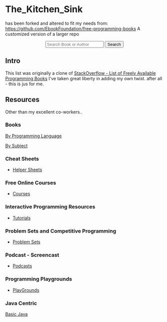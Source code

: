 # The_Kitchen_Sink 
has been forked and altered to fit my needs 
from: https://github.com/EbookFoundation/free-programming-books
A customized version of a larger repo 
<div align="center">
  <form action="https://ebookfoundation.github.io/free-programming-books-search">
    <input type="text" id="fpbSearch" name="search" required placeholder="Search Book or Author"/>
    <label for="submit"> </label>
    <input type="submit" id="submit" name="submit" value="Search" />
  </form>
</div>

## Intro

This list was originally a clone of
[StackOverflow - List of Freely Available Programming Books](https://web.archive.org/web/20140606191453/http://stackoverflow.com/questions/194812/list-of-freely-available-programming-books/392926) 
I've taken great liberty in adding my own twist.  after all - this is jus for me.

## Resources
Other than my excellent co-workers..

### Books

[By Programming Language](DOCs/free-programming-books-langs.md)

[By Subject](DOCs/Books.md)

### Cheat Sheets

+ [Helper Sheets](DOCs/free-programming-cheatsheets.md)

### Free Online Courses
+ [Courses](DOCs/free-courses-en.md)

### Interactive Programming Resources

+ [Tutorials](DOCs/free-programming-interactive-tutorials-en.md)

### Problem Sets and Competitive Programming

+ [Problem Sets](DOCs/Competitive_programming.md)


### Podcast - Screencast
+ [Podcasts](DOCs/casts.md)


### Programming Playgrounds

+ [PlayGrounds](DOCS/free-programming-playgrounds.md)

### Java Centric
[Basic Java](DOCs/Java.md)

